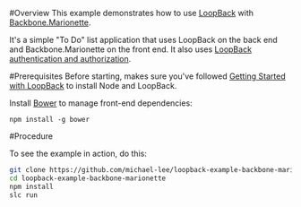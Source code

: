 #Overview
This example demonstrates how to use [LoopBack](http://loopback.io) with [Backbone.Marionette](http://marionettejs.com//).

It's a simple "To Do" list application that uses LoopBack on the back end and Backbone.Marionette on the front end. It also uses [LoopBack authentication and authorization](http://docs.strongloop.com/display/public/LB/Authentication+and+authorization).

#Prerequisites
Before starting, makes sure you've followed [Getting Started with LoopBack](http://docs.strongloop.com/display/LB/Getting+started+with+LoopBack) to install Node and LoopBack.

Install [Bower](http://bower.io/) to manage front-end dependencies:

```npm install -g bower```

#Procedure

To see the example in action, do this:

```bash
git clone https://github.com/michael-lee/loopback-example-backbone-marionette
cd loopback-example-backbone-marionette
npm install
slc run
```
